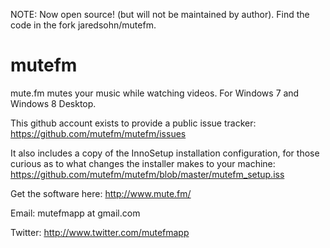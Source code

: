 NOTE: Now open source! (but will not be maintained by author).  Find the code in the fork jaredsohn/mutefm.

mutefm
======

mute.fm mutes your music while watching videos.  For Windows 7 and Windows 8 Desktop.

This github account exists to provide a public issue tracker: https://github.com/mutefm/mutefm/issues

It also includes a copy of the InnoSetup installation configuration, for those curious as to what changes the installer makes to your machine: https://github.com/mutefm/mutefm/blob/master/mutefm_setup.iss

Get the software here: http://www.mute.fm/

Email: mutefmapp at gmail.com

Twitter: http://www.twitter.com/mutefmapp
